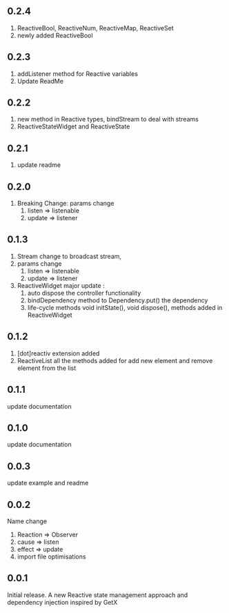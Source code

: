 ## 0.2.4
1. ReactiveBool, ReactiveNum, ReactiveMap, ReactiveSet
2. newly added ReactiveBool

## 0.2.3
1. addListener method for Reactive variables
2. Update ReadMe

## 0.2.2
1. new method in Reactive types, bindStream to deal with streams
2. ReactiveStateWidget and ReactiveState

## 0.2.1
1. update readme

## 0.2.0
1. Breaking Change: params change
   1. listen => listenable
   2. update => listener

## 0.1.3
1. Stream change to broadcast stream,
2. params change
   1. listen => listenable
   2. update => listener
3. ReactiveWidget major update :
   1. auto dispose the controller functionality
   2. bindDependency method to Dependency.put() the dependency
   3. life-cycle methods void initState(), void dispose(), methods added in ReactiveWidget

## 0.1.2
1. [dot]reactiv extension added
2. ReactiveList all the methods added for add new element and remove element from the list

## 0.1.1
update documentation

## 0.1.0
update documentation

## 0.0.3
update example and readme

## 0.0.2
Name change
1. Reaction => Observer
2. cause => listen
3. effect => update
4. import file optimisations

## 0.0.1
Initial release.
A new Reactive state management approach and dependency injection  inspired by GetX
